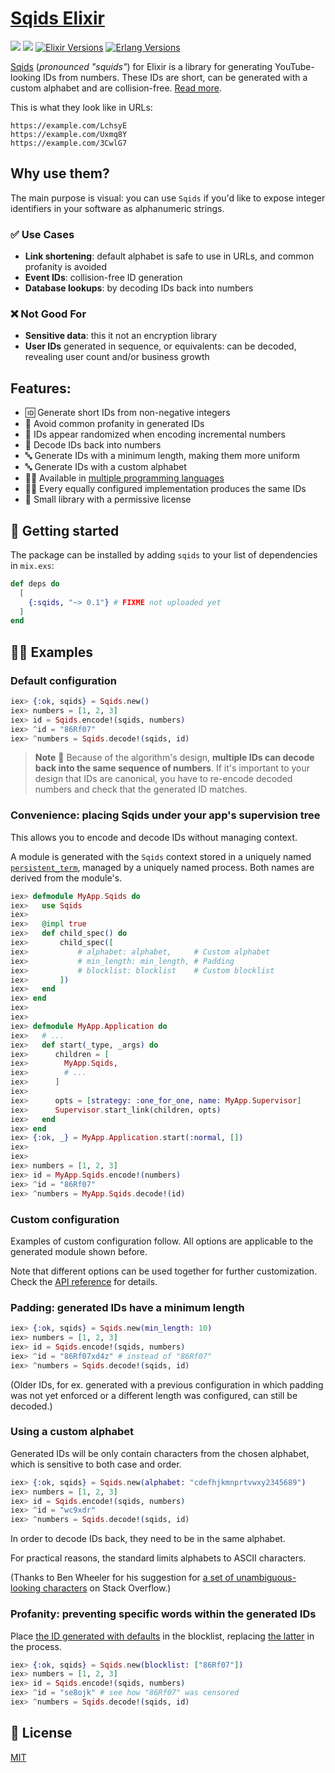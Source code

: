 # [Sqids Elixir](https://sqids.org/elixir)

[![](https://img.shields.io/hexpm/v/sqids.svg?style=flat)](https://hex.pm/packages/sqids)
[![](https://github.com/sqids/sqids-elixir/actions/workflows/ci.yml/badge.svg)](https://github.com/sqids/sqids-elixir/actions/workflows/ci.yml)
[![Elixir Versions](https://img.shields.io/badge/Elixir-1.7%20to%201.15-blue)](https://elixir-lang.org/)
[![Erlang Versions](https://img.shields.io/badge/Erlang%2FOTP-21.3%20to%2026-blue)](https://www.erlang.org)


[Sqids](https://sqids.org/elixir) (*pronounced "squids"*) for Elixir is a
library for generating YouTube-looking IDs from numbers. These IDs are short,
can be generated with a custom alphabet and are collision-free. [Read
more](https://sqids.org/faq).

This is what they look like in URLs:
```
https://example.com/LchsyE
https://example.com/Uxmq8Y
https://example.com/3CwlG7
```

## Why use them?

The main purpose is visual: you can use `Sqids` if you'd like to expose integer
identifiers in your software as alphanumeric strings.

### ✅ Use Cases

* **Link shortening**: default alphabet is safe to use in URLs, and common profanity is avoided
* **Event IDs**: collision-free ID generation
* **Database lookups**: by decoding IDs back into numbers

### ❌ Not Good For

* **Sensitive data**: this it not an encryption library
* **User IDs** generated in sequence, or equivalents: can be decoded, revealing
  user count and/or business growth

## Features:

* 🆔 Generate short IDs from non-negative integers
* 🤬 Avoid common profanity in generated IDs
* 🎲 IDs appear randomized when encoding incremental numbers
* 🧰 Decode IDs back into numbers
* 🔤 Generate IDs with a minimum length, making them more uniform
* 🔤 Generate IDs with a custom alphabet
* 👩‍💻 Available in [multiple programming languages](https://sqids.org)
* 👯‍♀️ Every equally configured implementation produces the same IDs
* 🍻 Small library with a permissive license

## 🚀 Getting started

The package can be installed by adding `sqids` to your list of dependencies in `mix.exs`:

```elixir
def deps do
  [
    {:sqids, "~> 0.1"} # FIXME not uploaded yet
  ]
end
```

## 👩‍💻 Examples

### Default configuration

```elixir
iex> {:ok, sqids} = Sqids.new()
iex> numbers = [1, 2, 3]
iex> id = Sqids.encode!(sqids, numbers)
iex> ^id = "86Rf07"
iex> ^numbers = Sqids.decode!(sqids, id)
```

> **Note**
> 🚧 Because of the algorithm's design, **multiple IDs can decode back into the
> same sequence of numbers**. If it's important to your design that IDs are
> canonical, you have to re-encode decoded numbers and check that the
> generated ID matches.

### Convenience: placing Sqids under your app's supervision tree

This allows you to encode and decode IDs without managing context.

A module is generated with the `Sqids` context stored in a uniquely named
[`persistent_term`](https://www.erlang.org/doc/man/persistent_term), managed by
a uniquely named process. Both names are derived from the module's.

```elixir
iex> defmodule MyApp.Sqids do
iex>   use Sqids
iex>   
iex>   @impl true
iex>   def child_spec() do
iex>       child_spec([
iex>           # alphabet: alphabet,     # Custom alphabet
iex>           # min_length: min_length, # Padding
iex>           # blocklist: blocklist    # Custom blocklist
iex>       ])
iex>   end
iex> end
iex>
iex>
iex> defmodule MyApp.Application do
iex>   # ...
iex>   def start(_type, _args) do
iex>      children = [
iex>        MyApp.Sqids,
iex>        # ...
iex>      ]
iex>
iex>      opts = [strategy: :one_for_one, name: MyApp.Supervisor]
iex>      Supervisor.start_link(children, opts)
iex>   end
iex> end
iex> {:ok, _} = MyApp.Application.start(:normal, [])
iex>
iex>
iex> numbers = [1, 2, 3]
iex> id = MyApp.Sqids.encode!(numbers)
iex> ^id = "86Rf07"
iex> ^numbers = MyApp.Sqids.decode!(id)
```

### Custom configuration

Examples of custom configuration follow. All options are applicable to the
generated module shown before.

Note that different options can be used together for further customization.
Check the [API reference](https://hexdocs.pm/sqids/api-reference.html) for
details.

### Padding: generated IDs have a minimum length

```elixir
iex> {:ok, sqids} = Sqids.new(min_length: 10)
iex> numbers = [1, 2, 3]
iex> id = Sqids.encode!(sqids, numbers)
iex> ^id = "86Rf07xd4z" # instead of "86Rf07"
iex> ^numbers = Sqids.decode!(sqids, id)
```

(Older IDs, for ex. generated with a previous configuration in which padding
was not yet enforced or a different length was configured, can still be
decoded.)

### Using a custom alphabet

Generated IDs will be only contain characters from the chosen alphabet, which
is sensitive to both case and order.

```elixir
iex> {:ok, sqids} = Sqids.new(alphabet: "cdefhjkmnprtvwxy2345689")
iex> numbers = [1, 2, 3]
iex> id = Sqids.encode!(sqids, numbers)
iex> ^id = "wc9xdr"
iex> ^numbers = Sqids.decode!(sqids, id)
```

In order to decode IDs back, they need to be in the same alphabet.

For practical reasons, the standard limits alphabets to ASCII characters.

(Thanks to Ben Wheeler for his
suggestion for [a set of unambiguous-looking characters](https://stackoverflow.com/questions/11919708/set-of-unambiguous-looking-letters-numbers-for-user-input/58098360#58098360)
on Stack Overflow.)

### Profanity: preventing specific words within the generated IDs

Place [the ID generated with defaults](#default-configuration) in the
blocklist, replacing [the latter](https://github.com/sqids/sqids-blocklist/) in
the process.

```elixir
iex> {:ok, sqids} = Sqids.new(blocklist: ["86Rf07"])
iex> numbers = [1, 2, 3]
iex> id = Sqids.encode!(sqids, numbers)
iex> ^id = "se8ojk" # see how "86Rf07" was censored
iex> ^numbers = Sqids.decode!(sqids, id)
```

## 📝 License

[MIT](LICENSE)
